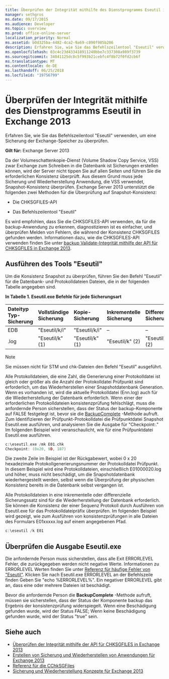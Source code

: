 ```yaml
---
title: Überprüfen der Integrität mithilfe des Dienstprogramms Eseutil in Exchange 2013
manager: sethgros
ms.date: 09/17/2015
ms.audience: Developer
ms.topic: overview
ms.prod: office-online-server
localization_priority: Normal
ms.assetid: b0d325ba-4482-4ca2-9a69-c890f985b206
description: Erfahren Sie, wie Sie das Befehlszeilentool "Eseutil" verwenden, um eine Sicherung der Exchange-Speicher zu überprüfen.
ms.openlocfilehash: 03c4c23d433418911240bbe7c337308a989f3739
ms.sourcegitcommit: 34041125dc8c5f993b21cebfc4f8b72f0fd2cb6f
ms.translationtype: MT
ms.contentlocale: de-DE
ms.lasthandoff: 06/25/2018
ms.locfileid: "19756799"
---
```

#  <a name="validate-backup-integrity-by-using-the-eseutil-tool-in-exchange-2013"></a>Überprüfen der Integrität mithilfe des Dienstprogramms Eseutil in Exchange 2013

Erfahren Sie, wie Sie das Befehlszeilentool "Eseutil" verwenden, um eine Sicherung der Exchange-Speicher zu überprüfen. 
  
**Gilt für:** Exchange Server 2013 
  
Da der Volumeschattenkopie-Dienst (Volume Shadow Copy Service, VSS) zwar Exchange zum Schreiben in die Datenbank ist Sicherungen erstellen können, wird der Server nicht tippen Sie auf allen Seiten und führen Sie die erforderlichen Konsistenz überprüft. Aus diesem Grund muss jede Sicherung und Wiederherstellung Anwendung, die VSS verwendet, Snapshot-Konsistenz überprüfen. Exchange Server 2013 unterstützt die folgenden zwei Methoden für die Überprüfung auf Snapshot-Konsistenz: 
  
- Die CHKSGFILES-API
    
- Das Befehlszeilentool "Eseutil"
    
Es wird empfohlen, dass Sie die CHKSGFILES-API verwenden, da für die backup-Anwendung zu erkennen, diagnostizieren ist es einfacher, und überprüfen Melden von Fehlern, die während der Konsistenz CHKSGFILES gefunden werden. Informationen dazu, wie die CHKSGFILES-API verwenden finden Sie unter [backup Validate-Integrität mithilfe der API für CHKSGFILES in Exchange 2013](how-to-validate-backup-integrity-by-using-the-chksgfiles-api-in-exchange.md).
  
## <a name="running-the-eseutil-tool"></a>Ausführen des Tools "Eseutil"

Um die Konsistenz Snapshot zu überprüfen, führen Sie den Befehl "Eseutil" für die Datenbank- und Protokolldateien Dateien, die in der folgenden Tabelle angegeben sind. 
  
**In Tabelle 1. Eseutil.exe Befehle für jede Sicherungsart**

|**Dateityp Typ-Sicherung**|**Vollständige Sicherung**|**Kopie-Sicherung**|**Inkrementelle Sicherung**|**Differenzielle Sicherung**|
|:-----|:-----|:-----|:-----|:-----|
|EDB  <br/> |"Eseutil/k/i"  <br/> |"Eseutil/k/i"  <br/> |–  <br/> |–  <br/> |
|.log  <br/> |"Eseutil/k" (1)  <br/> |"Eseutil/k" (1)  <br/> |"Eseutil/k" (2)  <br/> |"Eseutil/k" (2)  <br/> |
   
> [!NOTE]
> Sie müssen nicht für STM und chk-Dateien den Befehl "Eseutil" ausgeführt. 
  
Alle Protokolldateien, die eine Zahl, die Generierung einer Protokolldatei ist gleich oder größer als die Anzahl der Protokolldatei Prüfpunkt sind erforderlich, um das Wiederherstellen einer Snapshotdatenbank Generation. Wenn es vorhanden ist, wird die aktuelle Protokolldatei (Enn.log) auch für die Wiederherstellung der Datenbank erforderlich. Wenn einer der erforderlichen Protokolldateien konsistenzprüfung fehlschlägt, muss die anfordernde Person sicherstellen, dass der Status der backup-Komponente auf FALSE festgelegt ist, bevor sie die [BackupComplete](http://msdn.microsoft.com/en-us/library/windows/desktop/aa382651%28v=vs.85%29.aspx) -Methode aufruft. Zum Identifizieren der Prüfpunkt-Protokolldatei die Prüfpunktdatei Snapshot Eseutil.exe ausführen, und analysieren Sie die Ausgabe für "Checkpoint:." Im folgenden Beispiel wird veranschaulicht, wie für eine Prüfpunktdatei Eseutil.exe ausführen. 
  
```cpp
c:\eseutil.exe /mk E01.chk
Checkpoint: (0x20, 9D, 187)
```

Die zweite Zeile im Beispiel ist der Rückgabewert, wobei 0 x 20 hexadezimale Protokollgenerierungsnummer der Protokolldatei Prüfpunkt. In diesem Beispiel wird eine Protokolldateien, einschließlich E01000020.log und höher, muss nicht beschädigt, um die Snapshotdatenbank wiederhergestellt werden, selbst wenn die Überprüfung der physischen Konsistenz bereits in die Datenbank selbst vergangen ist.
  
Alle Protokolldateien in eine inkrementelle oder differenzielle Sicherungssatz sind für die Wiederherstellung der Datenbank erforderlich. Sie können die Konsistenz der einer Sequenz Protokoll durch Ausführen von Eseutil.exe für das Protokolldateipräfix überprüfen. Im folgenden Beispiel wird gezeigt, wie zum Ausführen von konsistenzprüfungen in alle Dateien des Formulars E01xxxxx.log auf einem angegebenen Pfad.
  
```cpp
c:\eseutil /k E01
```

## <a name="checking-the-eseutilexe-output"></a>Überprüfen die Ausgabe Eseutil.exe

Die anfordernde Person muss sicherstellen, dass alle Exit ERRORLEVEL Fehler, die zurückgegeben werden nicht negative Werte. Informationen zu ERRORLEVEL Werten finden Sie unter [Referenz für häufige Fehler von "Eseutil"](http://technet.microsoft.com/en-us/library/aa996759%28v=exchg.80%29.aspx). Klicken Sie nach Eseutil.exe ERRORLEVEL an der Befehlszeile finden Geben Sie "echo %ERRORLEVEL%". Ein negativer ERRORLEVEL gibt an, dass eine oder mehrere Dateien ist beschädigt.
  
Bevor die anfordernde Person die **BackupComplete** -Methode aufruft, müssen sie sicherstellen, dass der Status der Komponente backup das Ergebnis der konsistenzprüfung widerspiegelt. Wenn eine Beschädigung gefunden wurde, wird der Status FALSE; Wenn keine Beschädigung gefunden wurde, wird der Status "true" sein. 
  
## <a name="see-also"></a>Siehe auch

- [Überprüfen der Integrität mithilfe der API für CHKSGFILES in Exchange 2013](how-to-validate-backup-integrity-by-using-the-chksgfiles-api-in-exchange.md)
- [Erstellen von Sicherung und Wiederherstellen von Anwendungen für Exchange 2013](build-backup-and-restore-applications-for-exchange-2013.md)
- [Referenz für die CChkSGFiles](cchksgfiles-class-reference.md)
- [Sicherung und Wiederherstellung Konzepte für Exchange 2013](backup-and-restore-concepts-for-exchange-2013.md)
    

